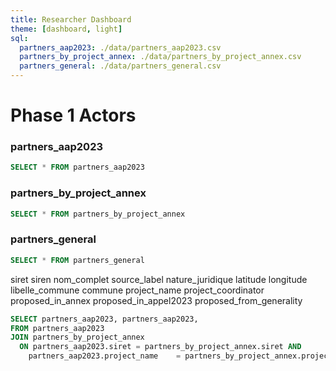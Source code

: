 ```yaml
---
title: Researcher Dashboard
theme: [dashboard, light]
sql:
  partners_aap2023: ./data/partners_aap2023.csv
  partners_by_project_annex: ./data/partners_by_project_annex.csv
  partners_general: ./data/partners_general.csv
---
```


# Phase 1 Actors

### partners_aap2023
```sql
SELECT * FROM partners_aap2023
```

### partners_by_project_annex
```sql
SELECT * FROM partners_by_project_annex
```

### partners_general
```sql
SELECT * FROM partners_general
```

siret	siren	nom_complet	source_label	nature_juridique	latitude	longitude	libelle_commune	commune	project_name	project_coordinator	proposed_in_annex	proposed_in_appel2023	proposed_from_generality

```sql
SELECT partners_aap2023, partners_aap2023,
FROM partners_aap2023
JOIN partners_by_project_annex
  ON partners_aap2023.siret = partners_by_project_annex.siret AND
    partners_aap2023.project_name	 = partners_by_project_annex.project_name
```
